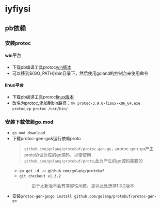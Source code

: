 # iyfiysi
## pb依赖
### 安装protoc
#### win平台
* 下载pb编译工具protoc[win版本](https://repo1.maven.org/maven2/com/google/protobuf/protoc/3.9.0/protoc-3.9.0-windows-x86_64.exe)
* 可以移到${GO_PATH}/bin目录下，然后使用goland的控制台来使用命令
#### linux平台
* 下载pb编译工具protoc[linux版本](https://repo1.maven.org/maven2/com/google/protobuf/protoc/3.9.0/protoc-3.9.0-linux-x86_64.exe)
* 改名为protoc,添加到bin路径：`mv protoc-3.9.0-linux-x86_64.exe protoc`,`cp protoc /usr/bin/`
### 安装下载依赖go.mod
* `go mod download`
* 下载protoc-gen-go&运行依赖proto
	> `github.com/golang/protobuf/protoc-gen-go`，protoc-gen-go产生proto协议对应的go源码，以便使用
	> `github.com/golang/protobuf/proto`,此为产生的go源码需要的
	* `go get -d -u github.com/golang/protobuf`
	* `git checkout v1.3.2`
		> 由于太新版本会有兼容性问题，是以此处选择1.3.2版本
* 安装`protoc-gen-go`:`go install github.com/golang/protobuf/protoc-gen-go`